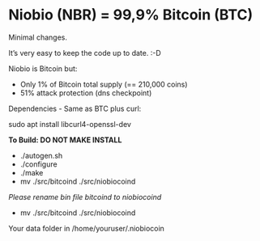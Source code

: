 Niobio (NBR) = 99,9% Bitcoin (BTC)
=====================================

Minimal changes. 

It’s very easy to keep the code up to date. :-D

Niobio is Bitcoin but:

* Only 1% of Bitcoin total supply (== 210,000 coins)
* 51% attack protection (dns checkpoint)

Dependencies - Same as BTC plus curl:

sudo apt install libcurl4-openssl-dev

**To Build: DO NOT MAKE INSTALL**

* ./autogen.sh
* ./configure
* ./make 
* mv ./src/bitcoind ./src/niobiocoind

*Please rename bin file bitcoind to niobiocoind*
* mv ./src/bitcoind ./src/niobiocoind

Your data folder in /home/youruser/.niobiocoin
